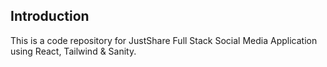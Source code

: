 ## Introduction
This is a code repository for JustShare Full Stack Social Media Application using React, Tailwind & Sanity.
